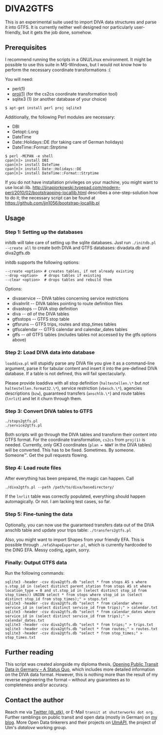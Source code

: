 # DIVA2GTFS


This is an experimental suite used to import DIVA data structures and parse it into GTFS. It is currently neither well designed nor particularly user-friendly, but it gets the job done, somehow.

## Prerequisites

I recommend running the scripts in a GNU/Linux environment. It might be possible to use this suite in MS-Windows, but I would not know how to perform the necessary coordinate transformations :(

You will need:
 * perl(1)
 * [proj(1)](http://trac.osgeo.org/proj/) (for the cs2cs coordinate transformation tool)
 * sqlite3 (1) (or another database of your choice)

```
$ apt-get install perl proj sqlite3
```

Additionally, the following Perl modules are necessary:
 * DBI
 * Getopt::Long
 * DateTime
 * Date::Holidays::DE (for taking care of German holidays)
 * DateTime::Format::Strptime

```
$ perl -MCPAN -e shell
cpan[n]> install DBI
cpan[n]> install DateTime
cpan[n]> install Date::Holidays::DE
cpan[n]> install DateTime::Format::Strptime
```

If you do not have installation privileges on your machine, you might want to use local::lib. 
<http://jjnapiorkowski.typepad.com/modern-perl/2010/02/bootstrapping-locallib.html> describes a one-step-solution how to do it; the necessary script can be found at <https://github.com/jjn1056/bootstrap-locallib.pl>

## Usage 

### Step 1: Setting up the databases

initdb will take care of setting up the sqlite databases. Just run `./initdb.pl --create all` to create both DIVA and GTFS databases: divadata.db and diva2gtfs.db

initdb supports the following options:
```
--create <option> # creates tables, if not already existing
--drop <option>   # drops tables if existing
--clear <option>  # drops tables and rebuild them
```

Options:
 * divaservice -- DIVA tables concerning service restrictions
 * divalnrlit -- DIVA tables pointing to route definition files
 * divastops -- DIVA stop definition
 * diva -- _all_ of the DIVA tables
 * gtfsstops -- GTFS stop table
 * gtfsruns -- GTFS trips, routes and stop_times tables
 * gtfscalendar -- GTFS calendar and calendar_dates tables
 * gtfs -- _all_ GTFS tables (includes tables not accessed by the gtfs options above)

### Step 2: Load DIVA data into database

`loaddiva.pl` will stupidly parse any DIVA file you give it as a command-line argument, parse it for tabular content and insert it into the pre-defined DIVA database. If a table is not defined, this will fail spectacularly.

Please provide loaddiva with all stop definition (`haltestellen.\*` but _not_ `haltestellen.format32.\*`), service restriction (`vbesch.\*`), agencies descriptions (`bzw`), guaranteed transfers (`anschlb.\*`) and route tables (`lnrlit`) and let it churn through them.

### Step 3: Convert DIVA tables to GTFS
```
./stops2gtfs.pl
./service2gtfs.pl
```

Both scripts will go through the DIVA tables and transform their content into GTFS format. For the coordinate transformation, `cs2cs` from `proj(1)` is needed. Currently, only GK3 coordinates (`plan = NBWT` in the DIVA tables) will be converted. This has to be fixed. Sometimes. By someone. Someone™. Get the pull requests flowing.

### Step 4: Load route files

After everything has been prepared, the magic can happen. Call 
```
./diva2gtfs.pl --path /path/to/diva/basedirectory/
```

If the `lnrlit` table was correctly populated, everything should happen automagically. Or not. I am lacking test cases, so far.

### Step 5: Fine-tuning the data

Optionally, you can now use the guaranteed transfers data out of the DIVA anschlb table and update your trips table: `./transfers2gtfs.pl`

Also, you might want to import Shapes from your friendly EFA. This is possible through `./efaShapeExporter.pl`, which is currently hardcoded to the DING EFA. Messy coding, again, sorry.

### Finally: Output GTFS data

Run the following commands:

```
sqlite3 -header -csv diva2gtfs.db "select * from stops AS s where s.stop_id in (select distinct parent_station from stops AS st where location_type = 0 and st.stop_id in (select distinct stop_id from stop_times)) UNION select * from stops where stop_id in (select distinct stop_id from stop_times);" > stops.txt
sqlite3 -header -csv diva2gtfs.db "select * from calendar where service_id in (select distinct service_id from trips);" > calendar.txt
sqlite3 -header -csv diva2gtfs.db "select * from calendar_dates where service_id in (select distinct service_id from trips);" > calendar_dates.txt
sqlite3 -header -csv diva2gtfs.db "select * from trips;" > trips.txt
sqlite3 -header -csv diva2gtfs.db "select * from routes;" > routes.txt
sqlite3 -header -csv diva2gtfs.db "select * from stop_times;" > stop_times.txt
```

## Further reading

This script was created alongside my diploma thesis, [Opening Public Transit Data in Germany – A Status Quo](http://dbis.eprints.uni-ulm.de/1054/), which includes more detailed information on the DIVA data format.
However, this is nothing more than the result of my reverse engineering the format – without any guarantees as to completeness and/or accuracy.

## Contact the author

Reach me via [Twitter (@_stk)](http://www.twitter.com/_stk), or E-Mail `transit at shutterworks dot org`. Further ramblings on public transit and open data (mostly in German) on [my blog](http://stefan.bloggt.es). More Open Data tinkerers and their projects on [UlmAPI](http://www.ulmapi.de), the project of Ulm's _datalove_ working group.
